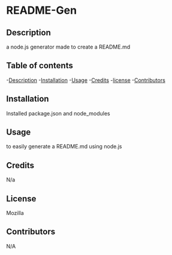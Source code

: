 
  # README-Gen

  ## Description
  a node.js generator made to create a README.md

  ## Table of contents
  -[Description](#description)
  -[Installation](#installation)
  -[Usage](#usage)
  -[Credits](#credits)
  -[license](#license)
  -[Contributors](#contributors)

  ## Installation
  Installed package.json and node_modules

  ## Usage
  to easily generate a README.md using node.js

  ## Credits
  N/a

  ## License
  Mozilla
        
  ## Contributors
  N/A
    
  